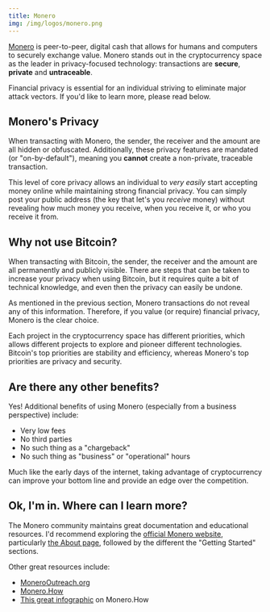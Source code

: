 ```yaml
---
title: Monero
img: /img/logos/monero.png
---
```


[Monero](https://getmonero.org/) is peer-to-peer, digital cash that allows for
humans and computers to securely exchange value. Monero stands out in the
cryptocurrency space as the leader in privacy-focused technology: transactions
are **secure**, **private** and **untraceable**.

Financial privacy is essential for an individual striving to eliminate major
attack vectors. If you'd like to learn more, please read below.

## Monero's Privacy

When transacting with Monero, the sender, the receiver and the amount are all
hidden or obfuscated. Additionally, these privacy features are mandated (or
"on-by-default"), meaning you **cannot** create a non-private, traceable
transaction.

This level of core privacy allows an individual to _very easily_ start
accepting money online while maintaining strong financial privacy. You can
simply post your public address (the key that let's you _receive_ money)
without revealing how much money you receive, when you receive it, or who you
receive it from.

## Why not use Bitcoin?

When transacting with Bitcoin, the sender, the receiver and the amount are all
permanently and publicly visible. There are steps that can be taken to increase
your privacy when using Bitcoin, but it requires quite a bit of technical
knowledge, and even then the privacy can easily be undone.

As mentioned in the previous section, Monero transactions do not reveal any of
this information. Therefore, if you value (or require) financial privacy,
Monero is the clear choice.

Each project in the cryptocurrency space has different priorities, which allows
different projects to explore and pioneer different technologies. Bitcoin's top
priorities are stability and efficiency, whereas Monero's top priorities are
privacy and security.

## Are there any other benefits?

Yes! Additional benefits of using Monero (especially from a business
perspective) include:

- Very low fees
- No third parties
- No such thing as a "chargeback"
- No such thing as "business" or "operational" hours

Much like the early days of the internet, taking advantage of cryptocurrency
can improve your bottom line and provide an edge over the competition.

## Ok, I'm in. Where can I learn more?

The Monero community maintains great documentation and educational resources.
I'd recommend exploring the [official Monero
website](https://web.getmonero.org/), particularly [the About
page](https://web.getmonero.org/resources/about/), followed by the different
the "Getting Started" sections.

Other great resources include:

- [MoneroOutreach.org](https://www.monerooutreach.org/index.php)
- [Monero.How](https://www.monero.how/)
- [This great infographic](https://www.monero.how/monero-infographic) on Monero.How
